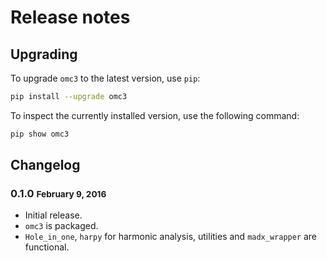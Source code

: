 # Release notes

## Upgrading

To upgrade `omc3` to the latest version, use `pip`:

```bash
pip install --upgrade omc3
```

To inspect the currently installed version, use the following command:

```bash
pip show omc3 
```

## Changelog

### 0.1.0 <small> February 9, 2016</small>

- Initial release.
- `omc3` is packaged.
- `Hole_in_one`, `harpy` for harmonic analysis, utilities and `madx_wrapper` are functional.
